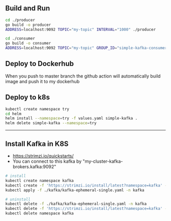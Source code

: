 ## Build and Run
``` sh
cd ./producer
go build -o producer
ADDRESS=localhost:9092 TOPIC="my-topic" INTERVAL="1000" ./producer

cd ./consumer
go build -o consumer
ADDRESS=localhost:9092 TOPIC="my-topic" GROUP_ID="simple-kafka-consumer" ./consumer
```

## Deploy to Dockerhub
When you push to master branch the github action will automatically build image and push it to my dockerhub

## Deploy to k8s
``` sh
kubectl create namespace try
cd helm
helm install --namespace=try -f values.yaml simple-kafka .
helm delete simple-kafka --namespace=try
```

---

## Install Kafka in K8S
* https://strimzi.io/quickstarts/
* You can connect to this kafka by "my-cluster-kafka-brokers.kafka:9092"
``` sh
# install
kubectl create namespace kafka
kubectl create -f 'https://strimzi.io/install/latest?namespace=kafka' -n kafka
kubectl apply -f ./kafka/kafka-ephemeral-single.yaml -n kafka 
```
``` sh
# uninstall
kubectl delete -f ./kafka/kafka-ephemeral-single.yaml -n kafka
kubectl delete -f 'https://strimzi.io/install/latest?namespace=kafka' -n kafka
kubectl delete namespace kafka
```